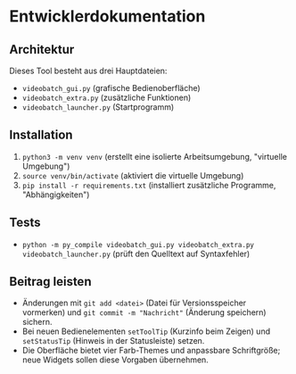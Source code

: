 # Entwicklerdokumentation

## Architektur
Dieses Tool besteht aus drei Hauptdateien:
- `videobatch_gui.py` (grafische Bedienoberfläche)
- `videobatch_extra.py` (zusätzliche Funktionen)
- `videobatch_launcher.py` (Startprogramm)

## Installation
1. `python3 -m venv venv` (erstellt eine isolierte Arbeitsumgebung, "virtuelle Umgebung")
2. `source venv/bin/activate` (aktiviert die virtuelle Umgebung)
3. `pip install -r requirements.txt` (installiert zusätzliche Programme, "Abhängigkeiten")

## Tests
- `python -m py_compile videobatch_gui.py videobatch_extra.py videobatch_launcher.py` (prüft den Quelltext auf Syntaxfehler)

## Beitrag leisten
- Änderungen mit `git add <datei>` (Datei für Versionsspeicher vormerken) und `git commit -m "Nachricht"` (Änderung speichern) sichern.
- Bei neuen Bedienelementen `setToolTip` (Kurzinfo beim Zeigen) und `setStatusTip` (Hinweis in der Statusleiste) setzen.
- Die Oberfläche bietet vier Farb-Themes und anpassbare Schriftgröße; neue Widgets sollen diese Vorgaben übernehmen.
